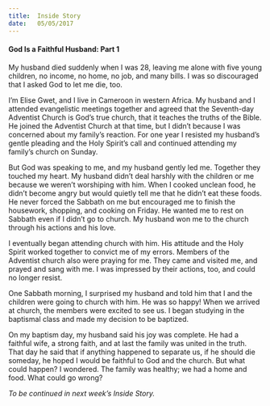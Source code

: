 ```yaml
---
title:  Inside Story
date:   05/05/2017
---
```


#### God Is a Faithful Husband: Part 1

My husband died suddenly when I was 28, leaving me alone with five young children, no income, no home, no job, and many bills. I was so discouraged that I asked God to let me die, too. 

I’m Elise Gwet, and I live in Cameroon in western Africa. My husband and I attended evangelistic meetings together and agreed that the Seventh-day Adventist Church is God’s true church, that it teaches the truths of the Bible. He joined the Adventist Church at that time, but I didn’t because I was concerned about my family’s reaction. For one year I resisted my husband’s gentle pleading and the Holy Spirit’s call and continued attending my family’s church on Sunday. 

But God was speaking to me, and my husband gently led me. Together they touched my heart. My husband didn’t deal harshly with the children or me because we weren’t worshiping with him. When I cooked unclean food, he didn’t become angry but would quietly tell me that he didn’t eat these foods. He never forced the Sabbath on me but encouraged me to finish the housework, shopping, and cooking on Friday. He wanted me to rest on Sabbath even if I didn’t go to church. My husband won me to the church through his actions and his love. 

I eventually began attending church with him. His attitude and the Holy Spirit worked together to convict me of my errors. Members of the Adventist church also were praying for me. They came and visited me, and prayed and sang with me. I was impressed by their actions, too, and could no longer resist. 

One Sabbath morning, I surprised my husband and told him that I and the children were going to church with him. He was so happy! When we arrived at church, the members were excited to see us. I began studying in the baptismal class and made my decision to be baptized. 

On my baptism day, my husband said his joy was complete. He had a faithful wife, a strong faith, and at last the family was united in the truth. That day he said that if anything happened to separate us, if he should die someday, he hoped I would be faithful to God and the church. But what could happen? I wondered. The family was healthy; we had a home and food. What could go wrong? 

_To be continued in next week’s Inside Story._
